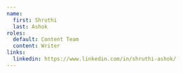 ```yaml
---
name:
  first: Shruthi
  last: Ashok
roles:
  default: Content Team
  content: Writer
links:
  linkedin: https://www.linkedin.com/in/shruthi-ashok/
---
```

